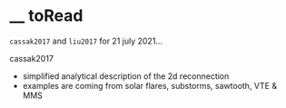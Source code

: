 # __ toRead

`cassak2017` and `liu2017` for 21 july 2021...

cassak2017
- simplified analytical description of the 2d reconnection
- examples are coming from solar flares, substorms, sawtooth, VTE & MMS

